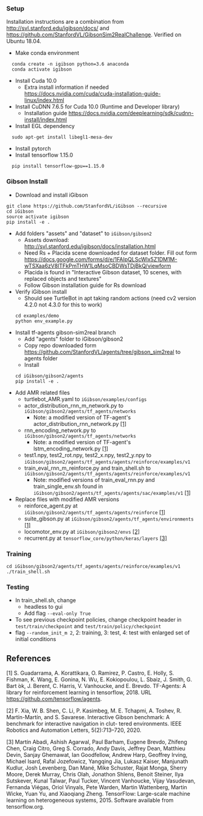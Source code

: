 ### Setup
Installation instructions are a combination from http://svl.stanford.edu/igibson/docs/ and https://github.com/StanfordVL/GibsonSim2RealChallenge. Verified on Ubuntu 18.04.
- Make conda environment
```
  conda create -n igibson python=3.6 anaconda
  conda activate igibson
```
- Install Cuda 10.0
  - Extra install information if needed https://docs.nvidia.com/cuda/cuda-installation-guide-linux/index.html
- Install CuDNN 7.6.5 for Cuda 10.0 (Runtime and Developer library)
  - Installation guide https://docs.nvidia.com/deeplearning/sdk/cudnn-install/index.html
- Install EGL dependency
```
  sudo apt-get install libegl1-mesa-dev
  ```
- Install pytorch
- Install tensorflow 1.15.0
```
  pip install tensorflow-gpu==1.15.0
```
### Gibson Install
- Download and install iGibson
```
git clone https://github.com/StanfordVL/iGibson --recursive
cd iGibson
source activate igibson
pip install -e .
```
- Add folders "assets" and "dataset" to `iGibson/gibson2`
  - Assets download: http://svl.stanford.edu/igibson/docs/installation.html
  - Need Rs + Placida scene downloaded for dataset folder. Fill out form https://docs.google.com/forms/d/e/1FAIpQLScWlx5Z1DM1M-wTSXaa6zV8lTFkPmTHW1LqMsoCBDWsTDjBkQ/viewform
  - Placida is found in "Interactive Gibson dataset, 10 scenes, with replaced objects and textures"
  - Follow Gibson installation guide for Rs download
- Verify iGibson install
  - Should see TurtleBot in apt taking random actions (need cv2 version 4.2.0 not 4.3.0 for this to work)
  ```
  cd examples/demo
  python env_example.py
  ```
- Install tf-agents gibson-sim2real branch
  - Add "agents" folder to iGibson/gibson2
  - Copy repo downloaded form https://github.com/StanfordVL/agents/tree/gibson_sim2real to agents folder
  - Install
  ```
  cd iGibson/gibson2/agents
  pip install -e .
  ```
- Add AMR related files
  - turtlebot_AMR.yaml to `iGibson/examples/configs`
  - actor_distribution_rnn_m_network.py to `iGibson/gibson2/agents/tf_agents/networks`
    - Note: a modified version of TF-agent's actor_distribution_rnn_network.py [[1]](#1)
  - rnn_encoding_network.py to `iGibson/gibson2/agents/tf_agents/networks`
    - Note: a modified version of TF-agent's lstm_encoding_network.py [[1]](#1)
  - test1.npy, test2_rot.npy, test2_x.npy, test2_y.npy to `iGibson/gibson2/agents/tf_agents/agents/reinforce/examples/v1`
  - train_eval_rnn_m_reinforce.py and train_shell.sh to `iGibson/gibson2/agents/tf_agents/agents/reinforce/examples/v1`
    - Note: modified versions of train_eval_rnn.py and train_single_env.sh found in `iGibson/gibson2/agents/tf_agents/agents/sac/examples/v1` [[1]](#1)
- Replace files with modified AMR versions
  - reinforce_agent.py at `iGibson/gibson2/agents/tf_agents/agents/reinforce` [[1]](#1)
  - suite_gibson.py at `iGibson/gibson2/agents/tf_agents/environments` [[1]](#1)
  - locomotor_env.py at `iGibson/gibson2/envs` [[2]](#2)
  - recurrent.py at `tensorflow_core/python/keras/layers` [[3]](#3)

### Training
```
cd iGibson/gibson2/agents/tf_agents/agents/reinforce/examples/v1
./train_shell.sh
```

### Testing
- In train_shell.sh, change
    - headless to gui
    - Add flag `--eval-only True`
- To see previous checkpoint policies, change checkpoint header in `test/train/checkpoint` and `test/train/policy/checkpoint`
- flag `--random_init_m 2`, 2: training, 3: test, 4: test with enlarged set of initial conditions

## References
<a id="1">[1]</a> 
S. Guadarrama, A. Korattikara, O. Ramirez, P. Castro, E. Holly, S. Fishman, K. Wang, E. Gonina, N. Wu, E. Kokiopoulou, L. Sbaiz, J. Smith, G. Bart ́ok, J. Berent, C. Harris, V. Vanhoucke, and E. Brevdo.   TF-Agents:  A library for reinforcement learning in tensorflow,  2018.   URL https://github.com/tensorflow/agents.

<a id="2">[2]</a> 
F. Xia, W. B. Shen, C. Li, P. Kasimbeg, M. E. Tchapmi, A. Toshev, R. Martı́n-Martı́n, and
S. Savarese. Interactive Gibson benchmark: A benchmark for interactive navigation in clut-
tered environments. IEEE Robotics and Automation Letters, 5(2):713–720, 2020.

<a id="3">[3]</a> 
Martín Abadi, Ashish Agarwal, Paul Barham, Eugene Brevdo,
Zhifeng Chen, Craig Citro, Greg S. Corrado, Andy Davis,
Jeffrey Dean, Matthieu Devin, Sanjay Ghemawat, Ian Goodfellow,
Andrew Harp, Geoffrey Irving, Michael Isard, Rafal Jozefowicz, Yangqing Jia,
Lukasz Kaiser, Manjunath Kudlur, Josh Levenberg, Dan Mané, Mike Schuster,
Rajat Monga, Sherry Moore, Derek Murray, Chris Olah, Jonathon Shlens,
Benoit Steiner, Ilya Sutskever, Kunal Talwar, Paul Tucker,
Vincent Vanhoucke, Vijay Vasudevan, Fernanda Viégas,
Oriol Vinyals, Pete Warden, Martin Wattenberg, Martin Wicke,
Yuan Yu, and Xiaoqiang Zheng.
TensorFlow: Large-scale machine learning on heterogeneous systems,
2015. Software available from tensorflow.org.
